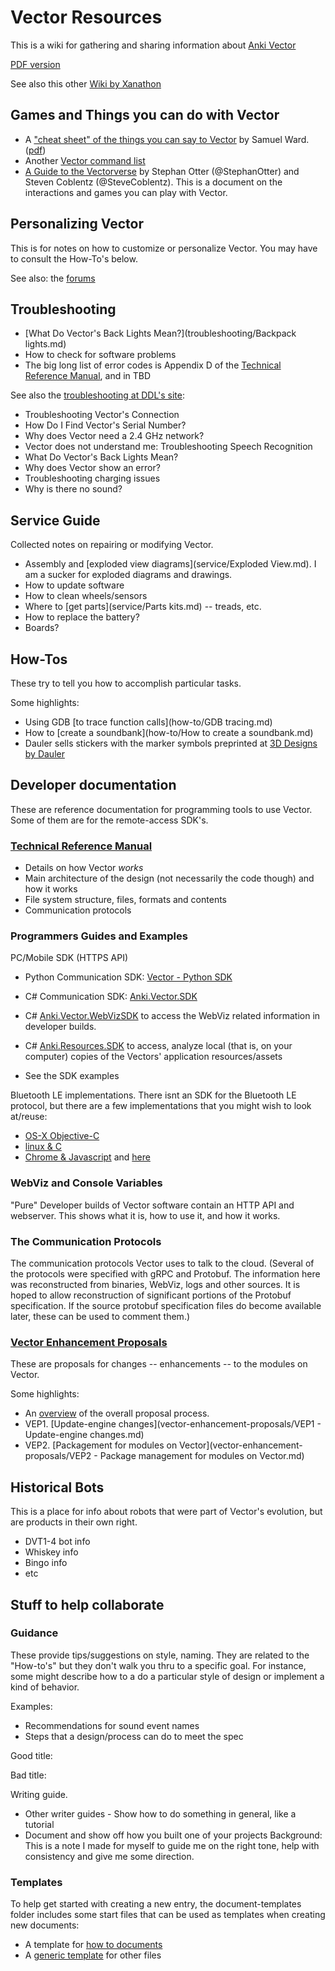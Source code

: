 # Vector Resources

This is a wiki for gathering and sharing information about
[Anki Vector](https://www.anki.com/en-us/vector) 

[PDF version](./Vector-Wiki.pdf)

See also this other [Wiki by Xanathon](https://wiki.thedroidyouarelookingfor.info/doku.php?id=start)

## Games and Things you can do with Vector

* A ["cheat sheet" of the things you can say to Vector](https://cheatography.com/tme520/cheat-sheets/anki-vector/) by Samuel Ward.  ([pdf](https://cheatography.com/samuelward/cheat-sheets/anki-vector/pdf/))
* Another [Vector command list](https://github.com/lukemerrett/Anki-Vector-Command-List)
* [A Guide to the Vectorverse](https://docs.google.com/document/d/e/2PACX-1vSssbqqD_CS1Ib99EcXs3qEB-AXHhpxNGNpI1-I7Avfd0Jtgzq1n88aYGFakNzWRnnhZdlediRN9Uly/pub)
   by Stephan Otter (@StephanOtter) and Steven Coblentz (@SteveCoblentz).  This
   is a document on the interactions and games you can play with Vector.

## Personalizing Vector
This is for notes on how to customize or personalize Vector.
You may have to consult the How-To's below.

See also: the [forums](https://forums.anki.com/t/what-have-you-found-so-far/43924)

## Troubleshooting
- [What Do Vector's Back Lights Mean?](troubleshooting/Backpack lights.md)
- How to check for software problems
- The big long list of error codes is Appendix D of the [Technical Reference Manual](https://github.com/GooeyChickenman/victor/raw/master/documentation/Vector-TRM.pdf), and in TBD

See also the [troubleshooting at DDL's site](https://support.digitaldreamlabs.com/category/16-troubleshooting):

* Troubleshooting Vector's Connection
* How Do I Find Vector's Serial Number?
* Why does Vector need a 2.4 GHz network?
* Vector does not understand me: Troubleshooting Speech Recognition
* What Do Vector's Back Lights Mean?
* Why does Vector show an error?
* Troubleshooting charging issues
* Why is there no sound?


## Service Guide
Collected notes on repairing or modifying Vector.

- Assembly and [exploded view diagrams](service/Exploded View.md).  I am a sucker for exploded diagrams and drawings.
- How to update software
- How to clean wheels/sensors
- Where to [get parts](service/Parts kits.md) -- treads, etc.
- How to replace the battery?
- Boards?


## How-Tos
These try to tell you how to accomplish particular tasks.

Some highlights:

* Using GDB [to trace function calls](how-to/GDB tracing.md)
* How to [create a soundbank](how-to/How to create a soundbank.md)
* Dauler sells stickers with the marker symbols preprinted at
  [3D Designs by Dauler](https://designsbydauler.com/collections/vector-robot)

## Developer documentation
These are reference documentation for programming tools to use Vector.
Some of them are for the remote-access SDK's.

<a name="TRM"></a>
### [Technical Reference Manual](https://github.com/GooeyChickenman/victor/raw/master/documentation/Vector-TRM.pdf)

* Details on how Vector _works_
* Main architecture of the design (not necessarily the code though) and how it works
* File system structure, files, formats and contents
* Communication protocols

### Programmers Guides and Examples
PC/Mobile SDK (HTTPS API)

- Python Communication SDK: [Vector - Python SDK](https://github.com/ikkez/vector-python-sdk)
- C# Communication SDK: [Anki.Vector.SDK](https://github.com/codaris/Anki.Vector.SDK)
- C# [Anki.Vector.WebVizSDK](https://github.com/randym32/Anki.Vector.WebVizSDK) to access the WebViz related information in developer builds.
- C# [Anki.Resources.SDK](https://github.com/randym32/Anki.Resources.SDK) to access, analyze local (that is, on your computer) copies of the Vectors' application resources/assets

- See the SDK examples

Bluetooth LE implementations.  There isnt an SDK for the Bluetooth LE protocol,
but there are a few implementations that you might wish to look at/reuse:

- [OS-X Objective-C](https://github.com/GooeyChickenman/victor/tree/master/tools/vector-BLE)
- [linux & C](https://github.com/sandsmark/victor/tree/master/tools/vector-BLE)
- [Chrome & Javascript](https://github.com/kercre123/victor-web-setup) and [here](https://github.com/digital-dream-labs/vector-web-setup)

### WebViz and Console Variables
"Pure" Developer builds of Vector software contain an HTTP API and webserver. This shows what it is, how to use it, and how it works.

### The Communication Protocols

The communication protocols Vector uses to talk to the cloud.
(Several of the protocols were specified with gRPC and Protobuf.  The information
here was reconstructed from binaries, WebViz, logs and other sources.  It is
hoped to allow reconstruction of significant portions of the Protobuf specification.
If the source protobuf specification files do become available later, these can be
used to comment them.)

### [Vector Enhancement Proposals](vector-enhancement-proposals/Overview.md)
These are proposals for changes -- enhancements -- to the modules on Vector.

Some highlights:

* An [overview](vector-enhancement-proposals/Overview.md) of the overall proposal process.
* VEP1. [Update-engine changes](vector-enhancement-proposals/VEP1 - Update-engine changes.md)
* VEP2. [Packagement for modules on Vector](vector-enhancement-proposals/VEP2 - Package management for modules on Vector.md)


## Historical Bots
This is a place for info about robots that were part of Vector's evolution, but are products in their own right.

- DVT1-4 bot info
- Whiskey info
- Bingo info
- etc


## Stuff to help collaborate

### Guidance

These provide tips/suggestions on style, naming.
They are related to the "How-to's" but they don't walk you thru to a specific goal.
For instance, some might describe how to a do a particular style of design or implement a kind of behavior.


Examples:

 - Recommendations for sound event names
 - Steps that a design/process can do to meet the spec

Good title:

Bad title:

Writing guide.

- Other writer guides
- Show how to do something in general, like a tutorial
- Document and show off how you built one of your projects
Background: This is a note I made for myself to guide me on the right tone, help with consistency and give me some direction.

### Templates
To help get started with creating a new entry, the document-templates folder
includes some start files that can be used as templates when creating new
documents:

* A template for [how to documents](document-templates/how-to.md)
* A [generic template](document-templates/template.md) for other files
